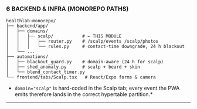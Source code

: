 ### 6  BACKEND & INFRA (MONOREPO PATHS)

```
healthlab-monorepo/
├── backend/app/
│   ├── domains/
│   │   ├── scalp/           # ← THIS MODULE
│   │   │   ├── router.py    # /scalp/events /scalp/photos
│   │   │   └── rules.py     # contact-time downgrade, 24 h blackout
│   └── ...
├── automations/
│   ├── blackout_guard.py    # domain-aware (24 h for scalp)
│   ├── shed_anomaly.py      # scalp + beard + skin
│   └── blend_contact_timer.py
└── frontend/tabs/Scalp.tsx   # React/Expo forms & camera
```

* `domain="scalp"` is hard-coded in the Scalp tab; every event the PWA emits therefore lands in the correct hypertable partition.*

---
